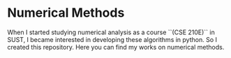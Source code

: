 <h1> Numerical Methods </h1>
When I started studying numerical analysis as a course ``(CSE 210E)`` in SUST, I became interested in developing these algorithms in python. So I created this repository. Here you can find my works on numerical methods.
